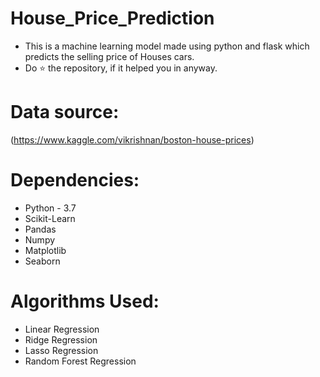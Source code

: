# House_Price_Prediction
- This is a machine learning model made using python and flask which predicts the selling price of Houses cars.
- Do ⭐ the repository, if it helped you in anyway.

# Data source:
(https://www.kaggle.com/vikrishnan/boston-house-prices)

# Dependencies:

- Python - 3.7
- Scikit-Learn
- Pandas
- Numpy
- Matplotlib
- Seaborn

# Algorithms Used:

- Linear Regression
- Ridge Regression
- Lasso Regression
- Random Forest Regression
